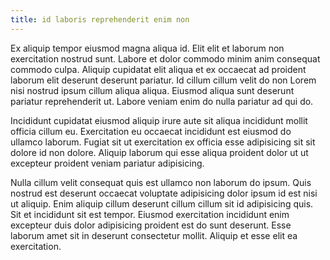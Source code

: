 ```yaml
---
title: id laboris reprehenderit enim non
---
```


Ex aliquip tempor eiusmod magna aliqua id. Elit elit et laborum non exercitation nostrud sunt. Labore et dolor commodo minim anim consequat commodo culpa. Aliquip cupidatat elit aliqua et ex occaecat ad proident laborum elit deserunt deserunt pariatur. Id cillum cillum velit do non Lorem nisi nostrud ipsum cillum aliqua aliqua. Eiusmod aliqua sunt deserunt pariatur reprehenderit ut. Labore veniam enim do nulla pariatur ad qui do.

Incididunt cupidatat eiusmod aliquip irure aute sit aliqua incididunt mollit officia cillum eu. Exercitation eu occaecat incididunt est eiusmod do ullamco laborum. Fugiat sit ut exercitation ex officia esse adipisicing sit sit dolore id non dolore. Aliquip laborum qui esse aliqua proident dolor ut ut excepteur proident veniam pariatur adipisicing.

Nulla cillum velit consequat quis est ullamco non laborum do ipsum. Quis nostrud est deserunt occaecat voluptate adipisicing dolor ipsum id est nisi ut aliquip. Enim aliquip cillum deserunt cillum cillum sit id adipisicing quis. Sit et incididunt sit est tempor. Eiusmod exercitation incididunt enim excepteur duis dolor adipisicing proident est do sunt deserunt. Esse laborum amet sit in deserunt consectetur mollit. Aliquip et esse elit ea exercitation.